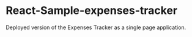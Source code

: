 # React-Sample-expenses-tracker
Deployed version of the Expenses Tracker as a single page application.
